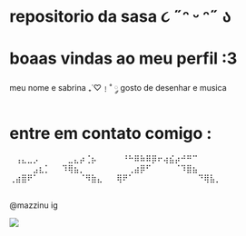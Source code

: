 # repositorio da sasa ૮ ˶ᵔ ᵕ ᵔ˶ ა

# boaas vindas ao meu perfil :3

meu nome e sabrina ₊˙♡﹗˚ ༘
gosto de desenhar e musica



# entre em contato comigo :
⠀⢠⣄⣀⡠⠀⠀⠀⠀⠀⣀⣄⡴⢈⡦⠀⠀⠀
⠀⠘⠓⠿⠷⠿⡿⠖⢴⣮⡴⠚⠛⠉⠀⠀⠀⠀
⠀⠀⠀⠀⣠⣆⡁⠀⠀⠹⢿⣦⡀⠀⠀⠀⠀⠀
⠀⠀⢀⣴⡿⠋⠀⠀⠀⠀⠈⠹⣿⣦⠀⠀⠀⠀
⢀⣴⣿⠟⠁⠀⠀⠀⠀⠀⠀⠀⠈⠻⣷⣄⠀⠀
⢿⠟⠁⠀⠀⠀⠀⠀⠀⠀⠀⠀⠀⠀⠙⢿⣧⡀
⠀⠀⠀⠀⠀⠀⠀⠀⠀⠀⠀⠀⠀⠀⠀⠀⠀⠀⠀⠀⠀

@mazzinu ig

![](https://i.giphy.com/media/v1.Y2lkPTc5MGI3NjExcHhocW00bWI3aGhndHNlc2o2NzI0a25ieHVjcTczd3VpbDRqZGZ2MiZlcD12MV9pbnRlcm5hbF9naWZfYnlfaWQmY3Q9cw/pcvReLC6QFpUW06VlC/giphy.gif)
